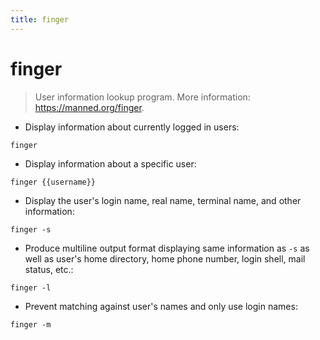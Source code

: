 ```yaml
---
title: finger
---
```

# finger

> User information lookup program.
> More information: <https://manned.org/finger>.

- Display information about currently logged in users:

`finger`

- Display information about a specific user:

`finger {{username}}`

- Display the user's login name, real name, terminal name, and other information:

`finger -s`

- Produce multiline output format displaying same information as `-s` as well as user's home directory, home phone number, login shell, mail status, etc.:

`finger -l`

- Prevent matching against user's names and only use login names:

`finger -m`
